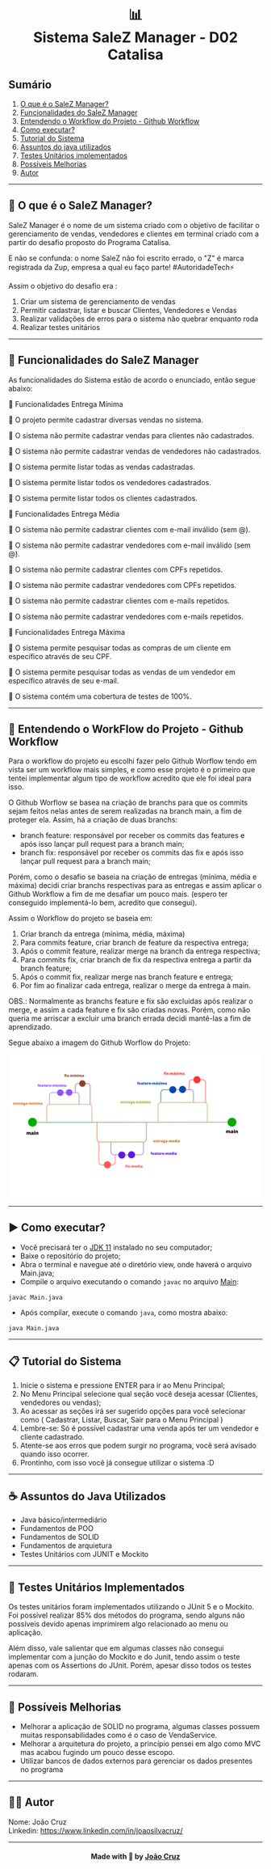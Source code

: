 <h1 align="center">
📊<br>Sistema SaleZ Manager - D02 Catalisa
</h1>

## Sumário
1. [O que é o SaleZ Manager?](#-o-que-é-o-salez-manager)
2. [Funcionalidades do SaleZ Manager](#-funcionalidades-do-salez-manager)
3. [Entendendo o Workflow do Projeto - Github Workflow](#-entendendo-o-workflow-do-projeto---github-workflow)
4. [Como executar?](#-como-executar)
5. [Tutorial do Sistema](#-tutorial-do-sistema)
6. [Assuntos do java utilizados](#-assuntos-do-java-utilizados)
7. [Testes Unitários implementados](#-testes-unitários-implementados)
8. [Possíveis Melhorias](#-possíveis-melhorias)
9. [Autor](#-autor)

---

## 🪪 O que é o SaleZ Manager?

SaleZ Manager é o nome de um sistema criado com o objetivo de facilitar o gerenciamento de vendas, vendedores e clientes em terminal criado com a partir do desafio proposto do Programa Catalisa. 

E não se confunda: o nome SaleZ não foi escrito errado, o "Z" é marca registrada da Zup, empresa a qual eu faço parte! #AutoridadeTech⚡

Assim o objetivo do desafio era :
1. Criar um sistema de gerenciamento de vendas
2. Permitir cadastrar, listar e buscar Clientes, Vendedores e Vendas
3. Realizar validações de erros para o sistema não quebrar enquanto roda
4. Realizar testes unitários

---

## 🧩 Funcionalidades do SaleZ Manager

As funcionalidades do Sistema estão de acordo o enunciado, então segue abaixo:

📘 Funcionalidades Entrega Mínima

🔹 O projeto permite cadastrar diversas vendas no sistema.

🔹 O sistema não permite cadastrar vendas para clientes não cadastrados. 

🔹 O sistema não permite cadastrar vendas de vendedores não cadastrados.

🔹 O sistema permite listar todas as vendas cadastradas.

🔹 O sistema permite listar todos os vendedores cadastrados.

🔹 O sistema permite listar todos os clientes cadastrados.

📙 Funcionalidades Entrega Média

🔸 O sistema não permite cadastrar clientes com e-mail inválido (sem @). 

🔸 O sistema não permite cadastrar vendedores com e-mail inválido (sem @). 

🔸 O sistema não permite cadastrar clientes com CPFs repetidos. 

🔸 O sistema não permite cadastrar vendedores com CPFs repetidos. 

🔸 O sistema não permite cadastrar clientes com e-mails repetidos. 

🔸 O sistema não permite cadastrar vendedores com e-mails repetidos.

📘 Funcionalidades Entrega Máxima

🔹 O sistema permite pesquisar todas as compras de um cliente em específico através de seu CPF. 

🔹 O sistema permite pesquisar todas as vendas de um vendedor em específico através de seu e-mail. 

🔹 O sistema contém uma cobertura de testes de 100%.

---

## 🔀 Entendendo o WorkFlow do Projeto - Github Workflow

Para o workflow do projeto eu escolhi fazer pelo Github Worflow tendo em vista ser um workflow mais simples, 
e como esse projeto é o primeiro que tentei implementar algum tipo de workflow acredito que ele foi ideal para isso.

O Github Worflow se basea na criação de branchs para que os commits sejam feitos nelas antes de serem realizadas na branch main, a fim de proteger ela.
Assim, há a criação de duas branchs:
- branch feature: responsável por receber os commits das features e após isso lançar pull request para a branch main;
- branch fix: responsável por receber os commits das fix e após isso lançar pull request para a branch main;

Porém, como o desafio se baseia na criação de entregas (mínima, média e máxima) decidi criar branchs respectivas para as entregas e assim aplicar 
o Github Workflow a fim de me desafiar um pouco mais. (espero ter conseguido implementá-lo bem, acredito que consegui).

Assim o Workflow do projeto se baseia em: 
1. Criar branch da entrega (mínima, média, máxima)
2. Para commits feature, criar branch de feature da respectiva entrega;
3. Após o commit feature, realizar merge na branch da entrega respectiva;
4. Para commits fix, criar branch de fix da respectiva entrega a partir da branch feature;
5. Após o commit fix, realizar merge nas branch feature e entrega;
6. Por fim ao finalizar cada entrega, realizar o merge da entrega à main.

OBS.: Normalmente as branchs feature e fix são excluidas após realizar o merge, e assim a cada feature e fix são criadas novas. 
Porém, como não queria me arriscar a excluir uma branch errada decidi mantê-las a fim de aprendizado.

Segue abaixo a imagem do Github Worflow do Projeto:

![Imagem worfklow](https://github.com/joaocruzzup/d02-salez_manager/blob/main/imgbranch.png)

---

## ▶️ Como executar?

- Você precisará ter o [JDK 11](https://www.oracle.com/java/technologies/downloads/#java11) instalado no seu computador;
- Baixe o repositório do projeto;
- Abra o terminal e navegue até o diretório view, onde haverá o arquivo Main.java;
- Compile o arquivo executando o comando `javac` no arquivo [Main](https://github.com/joaocruzzup/d02-salez_manager/blob/main/src/main/java/org/example/view/Main.java):
```
javac Main.java
```
- Após compilar, execute o comando `java`, como mostra abaixo:
```
java Main.java
```

---

## 📋 Tutorial do Sistema

1. Inicie o sistema e pressione ENTER para ir ao Menu Principal;
2. No Menu Principal selecione qual seção você deseja acessar (Clientes, vendedores ou vendas);
3. Ao acessar as seções irá ser sugerido opções para você selecionar como ( Cadastrar, Listar, Buscar, Sair para o Menu Principal )
4. Lembre-se: Só é possível cadastrar uma venda após ter um vendedor e cliente cadastrado.
5. Atente-se aos erros que podem surgir no programa, você será avisado quando isso ocorrer.
6. Prontinho, com isso você já consegue utilizar o sistema :D

---

## ☕ Assuntos do Java Utilizados

- Java básico/intermediário
- Fundamentos de POO
- Fundamentos de SOLID
- Fundamentos de arquietura
- Testes Unitários com JUNIT e Mockito

---

## 🧪 Testes Unitários Implementados

Os testes unitários foram implementados utilizando o JUnit 5 e o Mockito.
Foi possível realizar 85% dos métodos do programa, sendo alguns não possíveis devido apenas imprimirem algo relacionado ao menu ou aplicação.

Além disso, vale salientar que em algumas classes não consegui implementar com a junção do Mockito e do Junit, tendo assim o teste apenas com os Assertions do JUnit.
Porém, apesar disso todos os testes rodaram.

---

## 🚧 Possíveis Melhorias

- Melhorar a aplicação de SOLID no programa, algumas classes possuem muitas responsabilidades como é o caso de VendaService.
- Melhorar a arquitetura do projeto, a princípio pensei em algo como MVC mas acabou fugindo um pouco desse escopo.
- Utilizar bancos de dados externos para gerenciar os dados presentes no programa

---

## 👨‍💻 Autor

Nome: João Cruz<br>Linkedin: https://www.linkedin.com/in/joaosilvacruz/

---

<h4 align=center>Made with 💚 by <a href="https://github.com/joaocruzzup">João Cruz</a></h4>




